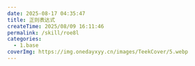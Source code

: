 ```yaml
---
date: 2025-08-17 04:35:47
title: 正则表达式
createTime: 2025/08/09 16:11:46
permalink: /skill/roe8l
categories:
  - 1.base
coverImg: https://img.onedayxyy.cn/images/TeekCover/5.webp
---
```

